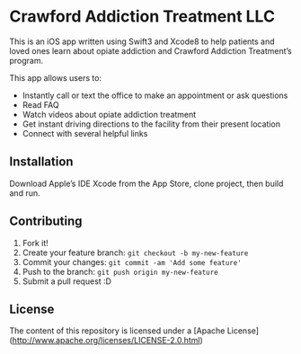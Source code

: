 # Crawford Addiction Treatment LLC

This is an iOS app written using Swift3 and Xcode8 to help patients and loved ones learn about opiate addiction and Crawford Addiction Treatment’s program.

This app allows users to:
- Instantly call or text the office to make an appointment or ask questions
- Read FAQ
- Watch videos about opiate addiction treatment
- Get instant driving directions to the facility from their present location
- Connect with several helpful links


## Installation

Download Apple’s IDE Xcode from the App Store, clone project, then build and run.

## Contributing

1. Fork it!
2. Create your feature branch: `git checkout -b my-new-feature`
3. Commit your changes: `git commit -am 'Add some feature'`
4. Push to the branch: `git push origin my-new-feature`
5. Submit a pull request :D

## License

The content of this repository is licensed under a [Apache License] (http://www.apache.org/licenses/LICENSE-2.0.html)
